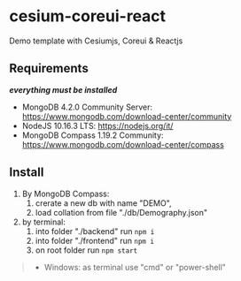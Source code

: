 # cesium-coreui-react
Demo template with Cesiumjs, Coreui &amp; Reactjs

## Requirements

***everything must be installed***

- MongoDB 4.2.0 Community Server: https://www.mongodb.com/download-center/community
- NodeJS 10.16.3 LTS: https://nodejs.org/it/
- MongoDB Compass 1.19.2 Community: https://www.mongodb.com/download-center/compass



## Install

1. By MongoDB Compass:
   1. crerate a new db with name "DEMO",
   2. load collation from file "./db/Demography.json"
2. by terminal:
   1. into folder "./backend" run ```npm i```
   2. into folder "./frontend" run ```npm i```
   3. on root folder run ```npm start```

> - Windows: as terminal use "cmd" or "power-shell"

